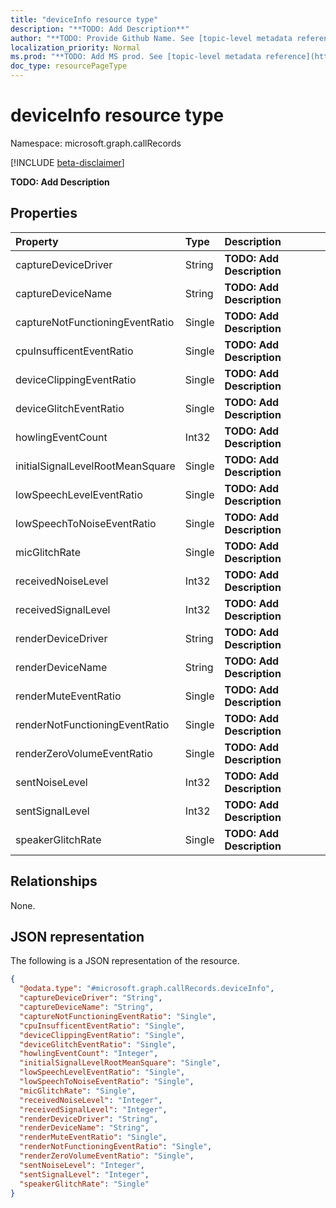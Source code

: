 ```yaml
---
title: "deviceInfo resource type"
description: "**TODO: Add Description**"
author: "**TODO: Provide Github Name. See [topic-level metadata reference](https://msgo.azurewebsites.net/add/document/guidelines/metadata.html#topic-level-metadata)**"
localization_priority: Normal
ms.prod: "**TODO: Add MS prod. See [topic-level metadata reference](https://msgo.azurewebsites.net/add/document/guidelines/metadata.html#topic-level-metadata)**"
doc_type: resourcePageType
---
```


# deviceInfo resource type

Namespace: microsoft.graph.callRecords

[!INCLUDE [beta-disclaimer](../../includes/beta-disclaimer.md)]

**TODO: Add Description**

## Properties
|Property|Type|Description|
|:---|:---|:---|
|captureDeviceDriver|String|**TODO: Add Description**|
|captureDeviceName|String|**TODO: Add Description**|
|captureNotFunctioningEventRatio|Single|**TODO: Add Description**|
|cpuInsufficentEventRatio|Single|**TODO: Add Description**|
|deviceClippingEventRatio|Single|**TODO: Add Description**|
|deviceGlitchEventRatio|Single|**TODO: Add Description**|
|howlingEventCount|Int32|**TODO: Add Description**|
|initialSignalLevelRootMeanSquare|Single|**TODO: Add Description**|
|lowSpeechLevelEventRatio|Single|**TODO: Add Description**|
|lowSpeechToNoiseEventRatio|Single|**TODO: Add Description**|
|micGlitchRate|Single|**TODO: Add Description**|
|receivedNoiseLevel|Int32|**TODO: Add Description**|
|receivedSignalLevel|Int32|**TODO: Add Description**|
|renderDeviceDriver|String|**TODO: Add Description**|
|renderDeviceName|String|**TODO: Add Description**|
|renderMuteEventRatio|Single|**TODO: Add Description**|
|renderNotFunctioningEventRatio|Single|**TODO: Add Description**|
|renderZeroVolumeEventRatio|Single|**TODO: Add Description**|
|sentNoiseLevel|Int32|**TODO: Add Description**|
|sentSignalLevel|Int32|**TODO: Add Description**|
|speakerGlitchRate|Single|**TODO: Add Description**|

## Relationships
None.

## JSON representation
The following is a JSON representation of the resource.
<!-- {
  "blockType": "resource",
  "@odata.type": "microsoft.graph.callRecords.deviceInfo"
}
-->
``` json
{
  "@odata.type": "#microsoft.graph.callRecords.deviceInfo",
  "captureDeviceDriver": "String",
  "captureDeviceName": "String",
  "captureNotFunctioningEventRatio": "Single",
  "cpuInsufficentEventRatio": "Single",
  "deviceClippingEventRatio": "Single",
  "deviceGlitchEventRatio": "Single",
  "howlingEventCount": "Integer",
  "initialSignalLevelRootMeanSquare": "Single",
  "lowSpeechLevelEventRatio": "Single",
  "lowSpeechToNoiseEventRatio": "Single",
  "micGlitchRate": "Single",
  "receivedNoiseLevel": "Integer",
  "receivedSignalLevel": "Integer",
  "renderDeviceDriver": "String",
  "renderDeviceName": "String",
  "renderMuteEventRatio": "Single",
  "renderNotFunctioningEventRatio": "Single",
  "renderZeroVolumeEventRatio": "Single",
  "sentNoiseLevel": "Integer",
  "sentSignalLevel": "Integer",
  "speakerGlitchRate": "Single"
}
```

